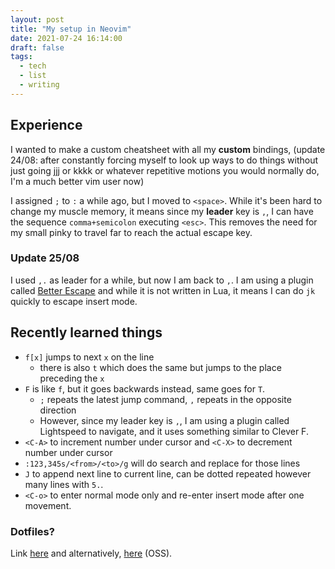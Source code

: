 ```yaml
---
layout: post
title: "My setup in Neovim"
date: 2021-07-24 16:14:00
draft: false
tags:
  - tech
  - list
  - writing
---
```


## Experience

I wanted to make a custom cheatsheet with all my **custom** bindings, (update 24/08: after constantly forcing myself to look up ways to do things without just going jjj or kkkk or whatever repetitive motions you would normally do, I'm a much better vim user now)

I assigned `;` to `:` a while ago, but I moved to `<space>`. While it's been hard to change my muscle memory, it means since my **leader** key is `,`, I can have the sequence `comma+semicolon` executing `<esc>`. This removes the need for my small pinky to travel far to reach the actual escape key.

### Update 25/08

I used `,.` as leader for a while, but now I am back to `,`. I am using a plugin called [Better Escape](https://github.com/jdhao/better-escape.vim) and while it is not written in Lua, it means I can do `jk` quickly to escape insert mode.

## Recently learned things

- `f[x]` jumps to next `x` on the line
  - there is also `t` which does the same but jumps to the place preceding the `x`
- `F` is like `f`, but it goes backwards instead, same goes for `T`.
  - `;` repeats the latest jump command, `,` repeats in the opposite direction
  - However, since my leader key is `,`, I am using a plugin called Lightspeed to navigate, and it uses something similar to Clever F.
- `<C-A>` to increment number under cursor and `<C-X>` to decrement number under cursor
- `:123,345s/<from>/<to>/g` will do search and replace for those lines
- `J` to append next line to current line, can be dotted repeated however many lines with `5.`.
- `<C-o>` to enter normal mode only and re-enter insert mode after one movement.

### Dotfiles?

Link [here](https://github.com/hhn-pham/dotfiles/blob/main/nvim-plugins.lua) and alternatively, [here](https://codeberg.org/lckdscl/dotfiles/src/branch/main/nvim-plugins.lua) (OSS).
